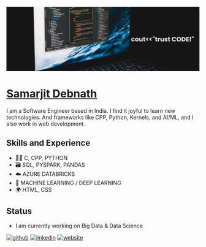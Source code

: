 ![Software Development](https://github.com/SamarjitDebnath/SamarjitDebnath/blob/main/banner.png)

# [Samarjit Debnath](https://samarjitdebnath.github.io/)
I am a Software Engineer based in India. I find it joyful to learn new technologies. And frameworks like CPP, Python, Kernels, and AI/ML, and I also work in web development.

## Skills and Experience  
* 🧑‍💻 C, CPP, PYTHON
* 🗃️ SQL, PYSPARK, PANDAS
* ☁️ AZURE DATABRICKS
* 🤖 MACHINE LEARNING / DEEP LEARNING
* 🌍 HTML, CSS

## Status
- I am currently working on Big Data & Data Science 

[<img src='https://cdn.jsdelivr.net/npm/simple-icons@3.0.1/icons/github.svg' alt='github' height='30'>](https://github.com/SamarjitDebnath)  [<img src='https://cdn.jsdelivr.net/npm/simple-icons@3.0.1/icons/linkedin.svg' alt='linkedin' height='30'>](https://www.linkedin.com/in/samarjit-debnath/)  [<img src='https://cdn.jsdelivr.net/npm/simple-icons@3.0.1/icons/icloud.svg' alt='website' height='30'>](https://samarjitdebnath.github.io/Digital_Portfolio/)
